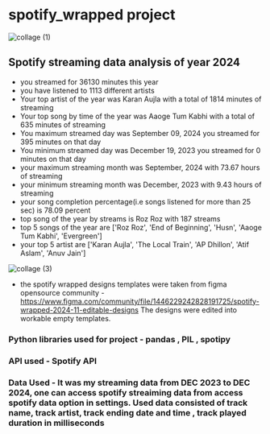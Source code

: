 # spotify_wrapped project
![collage (1)](https://github.com/user-attachments/assets/3eda4f33-2009-4209-b7a7-def1943305dc)

## Spotify streaming data analysis of year 2024
- you streamed for 36130 minutes this year
- you have listened to 1113 different artists
- Your top artist of the year was Karan Aujla with a total of 1814 minutes of streaming
- Your top song by time of the year was Aaoge Tum Kabhi with a total of 635 minutes of streaming
- You maximum streamed day was September 09, 2024 you streamed for 395 minutes on that day
- You minimum streamed day was December 19, 2023 you streamed for 0 minutes on that day
- your maximum streaming month was September, 2024 with 73.67 hours of streaming
- your minimum streaming month was December, 2023 with 9.43 hours of streaming
- your song completion percentage(i.e songs listened for more than 25 sec) is 78.09 percent
- top song of the year  by streams is Roz Roz with 187 streams
- top 5 songs of the year are ['Roz Roz', 'End of Beginning', 'Husn', 'Aaoge Tum Kabhi', 'Evergreen']
- your top 5 artist are ['Karan Aujla', 'The Local Train', 'AP Dhillon', 'Atif Aslam', 'Anuv Jain']

![collage (3)](https://github.com/user-attachments/assets/3a560596-fec1-49e8-9535-b494ab4b5df8)

- the spotify wrapped designs templates were taken from figma opensource community - https://www.figma.com/community/file/1446229242828191725/spotify-wrapped-2024-11-editable-designs
The designs were edited into workable empty templates.

### Python libraries used for project - pandas , PIL , spotipy
### API used - Spotify API 
### Data Used - It was my streaming data from DEC 2023 to DEC 2024, one can access spotify streaiming data from access spotify data option in settings. Used data consisted of track name, track artist, track ending date and time , track played duration in milliseconds








